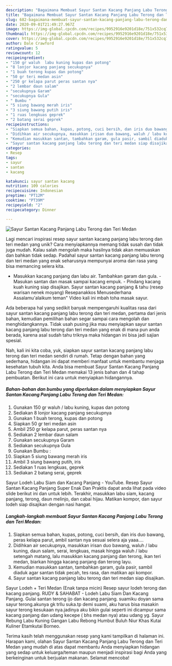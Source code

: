 ```yaml
---
description: "Bagaimana Membuat Sayur Santan Kacang Panjang Labu Terong dan Teri Medan yang Lezat Sekali"
title: "Bagaimana Membuat Sayur Santan Kacang Panjang Labu Terong dan Teri Medan yang Lezat Sekali"
slug: 682-bagaimana-membuat-sayur-santan-kacang-panjang-labu-terong-dan-teri-medan-yang-lezat-sekali
date: 2020-09-01T21:49:27.967Z
image: https://img-global.cpcdn.com/recipes/9952916e9201d18e/751x532cq70/sayur-santan-kacang-panjang-labu-terong-dan-teri-medan-foto-resep-utama.jpg
thumbnail: https://img-global.cpcdn.com/recipes/9952916e9201d18e/751x532cq70/sayur-santan-kacang-panjang-labu-terong-dan-teri-medan-foto-resep-utama.jpg
cover: https://img-global.cpcdn.com/recipes/9952916e9201d18e/751x532cq70/sayur-santan-kacang-panjang-labu-terong-dan-teri-medan-foto-resep-utama.jpg
author: Dale Crawford
ratingvalue: 5
reviewcount: 12
recipeingredient:
- "150 gr waluh  labu kuning kupas dan potong"
- "8 lonjor kacang panjang secukupnya"
- "1 buah terong kupas dan potong"
- "50 gr teri medan asin"
- "250 gr kelapa parut peras santan nya"
- "2 lembar daun salam"
- "secukupnya Garam"
- "secukupnya Gula"
- " Bumbu "
- "5 siung bawang merah iris"
- "3 siung bawang putih iris"
- "1 ruas lengkuas geprek"
- "2 batang serai geprek"
recipeinstructions:
- "Siapkan semua bahan, kupas, potong, cuci bersih, dan iris duo bawang, peras kelapa parut, ambil santan nya sesuai selera aja yaaa...."
- "Didihkan air secukupnya, masukkan irisan duo bawang, waluh / labu kuning, daun salam, serai, lengkuas, masak hingga waluh / labu setengah matang, lalu masukkan kacang panjang dan terong, ikan teri medan, biarkan hingga kacang panjang dan terong layu."
- "Kemudian masukkan santan, tambahkan garam, gula pasir, sambil diaduk agar santan tidak pecah, tes rasa, dan matikan api kompor."
- "Sayur santan kacang panjang labu terong dan teri medan siap disajikan."
categories:
- Resep
tags:
- sayur
- santan
- kacang

katakunci: sayur santan kacang 
nutrition: 109 calories
recipecuisine: Indonesian
preptime: "PT12M"
cooktime: "PT39M"
recipeyield: "2"
recipecategory: Dinner

---
```



![Sayur Santan Kacang Panjang Labu Terong dan Teri Medan](https://img-global.cpcdn.com/recipes/9952916e9201d18e/751x532cq70/sayur-santan-kacang-panjang-labu-terong-dan-teri-medan-foto-resep-utama.jpg)

Lagi mencari inspirasi resep sayur santan kacang panjang labu terong dan teri medan yang unik? Cara menyiapkannya memang tidak susah dan tidak juga mudah. Kalau salah mengolah maka hasilnya tidak akan memuaskan dan bahkan tidak sedap. Padahal sayur santan kacang panjang labu terong dan teri medan yang enak seharusnya mempunyai aroma dan rasa yang bisa memancing selera kita.

- Masukkan kacang panjang dan labu air. Tambahkan garam dan gula. - Masukan santan dan masak sampai kacang empuk. - Pindang kacang kuah kuning siap disajikan. Sayur santan kacang panjang &amp; tahu (resep warisan nenek moyang) Resepanakkos Menusederhana Assalamu&#39;alaikum teman&#34; Video kali ini mbah toha masak sayur.

Ada beberapa hal yang sedikit banyak mempengaruhi kualitas rasa dari sayur santan kacang panjang labu terong dan teri medan, pertama dari jenis bahan, kemudian pemilihan bahan segar sampai cara mengolah dan menghidangkannya. Tidak usah pusing jika mau menyiapkan sayur santan kacang panjang labu terong dan teri medan yang enak di mana pun anda berada, karena asal sudah tahu triknya maka hidangan ini bisa jadi sajian spesial.


Nah, kali ini kita coba, yuk, siapkan sayur santan kacang panjang labu terong dan teri medan sendiri di rumah. Tetap dengan bahan yang sederhana, hidangan ini dapat memberi manfaat untuk membantu menjaga kesehatan tubuh kita. Anda bisa membuat Sayur Santan Kacang Panjang Labu Terong dan Teri Medan memakai 13 jenis bahan dan 4 tahap pembuatan. Berikut ini cara untuk menyiapkan hidangannya.

<!--inarticleads1-->

##### Bahan-bahan dan bumbu yang diperlukan dalam menyiapkan Sayur Santan Kacang Panjang Labu Terong dan Teri Medan:

1. Gunakan 150 gr waluh / labu kuning, kupas dan potong
1. Sediakan 8 lonjor kacang panjang secukupnya
1. Gunakan 1 buah terong, kupas dan potong
1. Siapkan 50 gr teri medan asin
1. Ambil 250 gr kelapa parut, peras santan nya
1. Sediakan 2 lembar daun salam
1. Gunakan secukupnya Garam
1. Sediakan secukupnya Gula
1. Gunakan  Bumbu :
1. Siapkan 5 siung bawang merah iris
1. Ambil 3 siung bawang putih, iris
1. Sediakan 1 ruas lengkuas, geprek
1. Sediakan 2 batang serai, geprek


Sayur Lodeh Labu Siam dan Kacang Panjang - YouTube. Resep Sayur Santan Kacang Panjang Super Enak Dan Praktis dapat anda lihat pada video slide berikut ini dan untuk lebih. Terakhir, masukkan labu siam, kacang panjang, terong, daun melinjo, dan cabai hijau. Matikan kompor, dan sayur lodeh siap disajikan dengan nasi hangat. 

<!--inarticleads2-->

##### Langkah-langkah membuat Sayur Santan Kacang Panjang Labu Terong dan Teri Medan:

1. Siapkan semua bahan, kupas, potong, cuci bersih, dan iris duo bawang, peras kelapa parut, ambil santan nya sesuai selera aja yaaa....
1. Didihkan air secukupnya, masukkan irisan duo bawang, waluh / labu kuning, daun salam, serai, lengkuas, masak hingga waluh / labu setengah matang, lalu masukkan kacang panjang dan terong, ikan teri medan, biarkan hingga kacang panjang dan terong layu.
1. Kemudian masukkan santan, tambahkan garam, gula pasir, sambil diaduk agar santan tidak pecah, tes rasa, dan matikan api kompor.
1. Sayur santan kacang panjang labu terong dan teri medan siap disajikan.


Sayur Lodeh + Teri Medan (Enak tanpa micin) Resep sayur lodeh terong dan kacang panjang. RUDY &amp; SAHABAT - Lodeh Labu Siam Dan Kacang Panjang. Gulai santan terong ijo dan kacang panjang. suamiku doyan sama sayur terong.akunya gk trllu suka.tp demi suami, aku harus bisa masakin sayur terong kesukaan nya.jadinya aku bikin gulai seperti ini dicampur sama kacang panjang dan udang kecepe ( bhs medan nya) atau udang yg. Sayur Rebung Labu Kuning Gangan Labu Rebong Humbut Buluh Niur Khas Kutai Kuliner Etamkutai Borneo. 

Terima kasih telah menggunakan resep yang kami tampilkan di halaman ini. Harapan kami, olahan Sayur Santan Kacang Panjang Labu Terong dan Teri Medan yang mudah di atas dapat membantu Anda menyiapkan hidangan yang sedap untuk keluarga/teman maupun menjadi inspirasi bagi Anda yang berkeinginan untuk berjualan makanan. Selamat mencoba!
